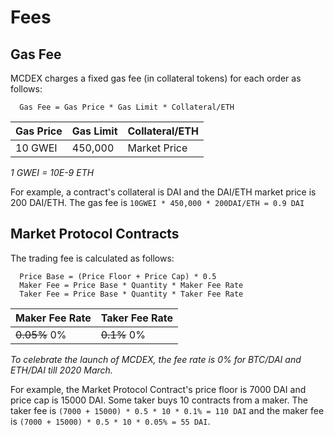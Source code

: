 # Fees

## Gas Fee

MCDEX charges a fixed gas fee (in collateral tokens) for each order as follows:

```
  Gas Fee = Gas Price * Gas Limit * Collateral/ETH
```

| Gas Price | Gas Limit |  Collateral/ETH |
|-----------|-----------|-----------------|
| 10 GWEI   |  450,000  |   Market Price  |

_1 GWEI = 10E-9 ETH_

For example, a contract's collateral is DAI and the DAI/ETH market price is 200 DAI/ETH. The gas fee is `10GWEI * 450,000 * 200DAI/ETH = 0.9 DAI`





## Market Protocol Contracts

The trading fee is calculated as follows:


```
  Price Base = (Price Floor + Price Cap) * 0.5
  Maker Fee = Price Base * Quantity * Maker Fee Rate
  Taker Fee = Price Base * Quantity * Taker Fee Rate
```

| Maker Fee Rate | Taker Fee Rate |
|----------------|----------------|
| ~~0.05%~~ 0%   | ~~0.1%~~  0%   |

*To celebrate the launch of MCDEX, the fee rate is 0% for BTC/DAI and ETH/DAI till 2020 March.*

For example, the Market Protocol Contract's price floor is 7000 DAI and price cap is 15000 DAI. Some taker buys 10 contracts from a maker.
The taker fee is `(7000 + 15000) * 0.5 * 10 * 0.1% = 110 DAI` and the maker fee is `(7000 + 15000) * 0.5 * 10 * 0.05% = 55 DAI`.
